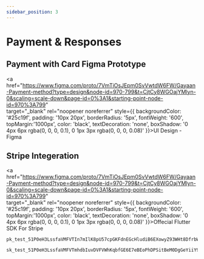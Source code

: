 ```yaml
---
sidebar_position: 3
---
```


# Payment & Responses

<!---==============START==================-->

## Payment with Card Figma Prototype

<a href="https://www.figma.com/proto/7VmTiOsJEpm0SvVwtdW6FW/Gayaan-Payment-method?type=design&node-id=970-799&t=CjtCy8WGOajYMlyn-0&scaling=scale-down&page-id=0%3A1&starting-point-node-id=970%3A799"  
target="_blank" 
rel="noopener noreferrer"
style={{ 
  backgroundColor: '#25c19f', 
  padding: '10px 20px', 
  borderRadius: '5px', 
  fontWeight: '600',
  topMargin:'1000px',
  color: 'black', 
  textDecoration: 'none',
  boxShadow: '0 4px 6px rgba(0, 0, 0, 0.1), 0 1px 3px rgba(0, 0, 0, 0.08)'
}}>UI Design - Figma</a>

<div style={{ padding: '10px 20px', }}> </div>



## Stripe Integeration

<a href="https://www.figma.com/proto/7VmTiOsJEpm0SvVwtdW6FW/Gayaan-Payment-method?type=design&node-id=970-799&t=CjtCy8WGOajYMlyn-0&scaling=scale-down&page-id=0%3A1&starting-point-node-id=970%3A799"  
target="_blank" 
rel="noopener noreferrer"
style={{ 
  backgroundColor: '#25c19f', 
  padding: '10px 20px', 
  borderRadius: '5px', 
  fontWeight: '600',
  topMargin:'1000px',
  color: 'black', 
  textDecoration: 'none',
  boxShadow: '0 4px 6px rgba(0, 0, 0, 0.1), 0 1px 3px rgba(0, 0, 0, 0.08)'
}}>Offecial Flutter SDK For Stripe</a>

<div style={{ padding: '10px 20px', }}> </div>

```title"Publishable key(test)"
pk_test_51P0eH3LssfaVMFVTIn7mIlK8pU57cpGKFdnEGcHludiB6EXowyZ93WHt8DfrbWdPd4SqktLmHJLdPM2y1xrXAX8t00W0qx2ZRE
```

```title"Secret key(test)"
sk_test_51P0eH3LssfaVMFVTmhdbIuvDVFVWhKqbfGE6E7eBEoPhDPSitBeM0DgGeYiiY9bg3SQgrdCAVfU11YxVwhA2MhF8007Ch1B6Qg
```

<!---==============END==================-->



